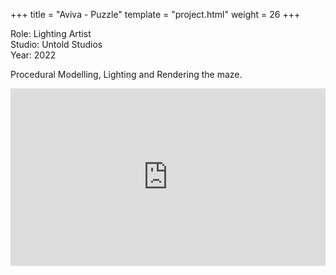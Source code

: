 +++
title = "Aviva - Puzzle"
template = "project.html"
weight = 26
+++

Role: Lighting Artist  
Studio: Untold Studios  
Year: 2022  

Procedural Modelling, Lighting and Rendering the maze.

<div style="padding:56.25% 0 0 0;position:relative;"><iframe src="https://player.vimeo.com/video/994623073?h=a0c0a6a780&amp;badge=0&amp;autopause=0&amp;player_id=0&amp;app_id=58479" frameborder="0" allow="autoplay; fullscreen; picture-in-picture; clipboard-write" style="position:absolute;top:0;left:0;width:100%;height:100%;" title="aviva_puzzle"></iframe></div><script src="https://player.vimeo.com/api/player.js"></script>
